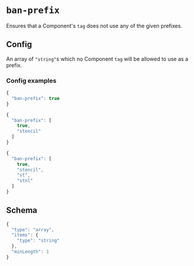 
# `ban-prefix`

Ensures that a Component's `tag` does not use any of the given prefixes.

## Config

An array of `"string"`s which no Component `tag` will be allowed to use as a prefix.
        

### Config examples
```ts
{
  "ban-prefix": true
}
```
```ts
{
  "ban-prefix": [
    true,
    "stencil"
  ]
}
```
```ts
{
  "ban-prefix": [
    true,
    "stencil",
    "st",
    "stnl"
  ]
}
```

## Schema
```ts
{
  "type": "array",
  "items": {
    "type": "string"
  },
  "minLength": 1
}
```